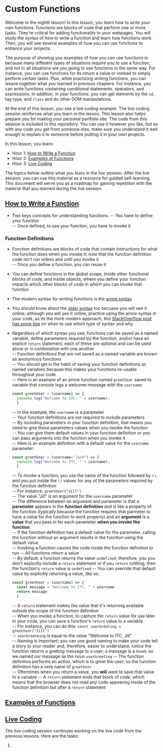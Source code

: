 # Custom Functions 

Welcome to the eighth lesson! In this lesson, you learn how to write your own functions. Functions are blocks of code that perform one or more tasks. They're critical for adding functionality to your webpages. You will study the syntax of how to write a function and learn how functions work. Then, you will see several examples of how you can use functions to enhance your projects.

The purpose of showing you examples of how you can use functions is because many different types of situations require you to use a function, and not in all situations are you going to use functions in the same way. For instance, you can use functions for its return a value or instead to simply perform certain tasks. Plus, while practicing writing functions, you can weave together what you learned in previous chapters. For instance, you can write functions containing conditional statements, operators, and expressions. In addition, in your functions, you can get elements by the `id`, tag type, and `class` and do other DOM manipulations. 

At the end of this lesson, you see a live coding example. The live coding session reinforces what you learn in the lesson. This lesson also helps prepare you for making your personal portfolio site. The code from this session is included in this repository. You can use it however you like, but as with any code you get from someone else, make sure you understand it well enough to explain it to someone before putting it in your own projects.  

In this lesson, you learn:  

- Hour 1: [How to Write a Function](#how-to-write-a-function)     
- Hour 2: [Examples of Functions](#examples-of-functions)   
- Hour 3: [Live Coding](#live-coding)   

The topics below outline what you learn in the live session. After the live session, you can use this material as a resource for guided self-learning. This document will serve you as a roadmap for gaining repetition with the material that you learned during the live session.   

## [How to Write a Function](#how-to-write-a-function)       

- Two keys concepts for understanding functions:
  -- You have to define your function  
  -- Once defined, to use your function, you have to invoke it  
  
### Function Definitions  

- Function definitions are blocks of code that contain instructions for what the function does when you invoke it; note that the function definition code isn't run unless and until you invoke it    
-- Once you define a function, you can reuse it  
- You can define functions in the global scope, inside other functional blocks of code, and inside objects; where you define your function impacts which other blocks of code in which you can invoke that function   
- The modern syntax for writing functions is the [arrow syntax](https://www.w3schools.com/js/js_arrow_function.asp)  
- You should know about the [older syntax](https://www.w3schools.com/js/js_function_definition.asp) too becuase you will see it online; although you will see it online, practice using the arrow syntax in your code, as its the more modern approach; this [StackOverflow post has some tips](https://stackoverflow.com/a/23045200) on when to use which type of syntax and why   
- Regardless of which syntax you use, functions can be saved as a named variable, define parameters required by the function, and/or have an explicit `return` statement; each of these are optional and can be used alone or in combination with one another    
  -- Function definitions that are not saved as a named variable are known as anonymous functions    
  -- You should get in the habit of saving your function definitions as named variables because this makes your functions re-usable throughout your code  
  -- Here is an example of an arrow function named `greetUser` saved to variable that console logs a welcome message with the `username`:  
  ```javascript
  const greetUser = (username) => {
    console.log("Welcome to ITC, " + username);
    }
  ```
  -- In the example, the `username` is a parameter  
  -- Your function definitions are not required to include parameters  
  -- By including parameters in your function definition, that means you need to give those parameters values when you invoke the function  
  -- You can give them default values in your function definition or you can pass arguments into the function when you invoke it  
  -- Here is an example definition with a default value for the `username` parameter:  
  ```javascript
  const greetUser = (username="Jack") => {
    console.log("Welcome to ITC, " + username);
    }
   ```
  -- To invoke a function, you use the name of the function followed by `()`, and you put inside the `()` values for any of the parameters required by the function definition   
  -- For instance, `greetUser("Jill")`  
  -- The value "Jill" is an argument for the `username` parameter   
  -- The difference between an argument and parameter is that a **parameter** appears in the **function definition** and is like a property of the function (typically because the function requires that parmeter to have a value for the function to work properly) and an **argument** is a **value** that you pass in for each parameter **when you invoke the function**  
  -- If the function definition has a default value for the parameter, calling the function without an argument results in the function using the default value  
  -- Invoking a function causes the code inside the function definition to run 
  -- All functions return a value    
  -- By default, a function returns the value `undefined`; therefore, you you don't explicitly include a `return` statement or if you `return` nothing, then the function's `return` value is `undefined`
  -- You can override that default value by explicitly returning a value, like so:  
  
  ```javascript
  const greetUser = (username) => {
    const message = "Welcome to ITC, " + username
    return message
    }
  ```
  -- A `return` statement makes the value that it's returning available outside the scope of the function definition  
  -- When you invoke a function, to capture the `return` value for use later in your code, you can save a function's `return` value to a variable  
  -- For instance, you can do this: `const userGreeting = greetUser("Jill")`  
  -- `userGreeteing` is equal to the value "Welcome to ITC, Jill"  
  -- Naming is important; you can use good naming to make your code tell a story to your reader and, therefore, easier to understand; notice the function returns a gretting message to a user; a message is a noun, so we named our message as the noun `userGreeting`
  -- The function definition performs an action, which is to greet the user; so the function definition has a verb name of `greetUser`  
  -- Oftentimes when you return a value, you **will** want to save that value to a variable 
  -- A `return` statement ends that block of code, which means that the browser does not read any code appearing inside of the function definition but after a `return` statement    
  
  
  


## [Examples of Functions](#examples-of-functions)    

## [Live Coding](#live-coding)   

The live coding session continues working on the live code from the previous lessons. Here are the tasks:  

1. 
